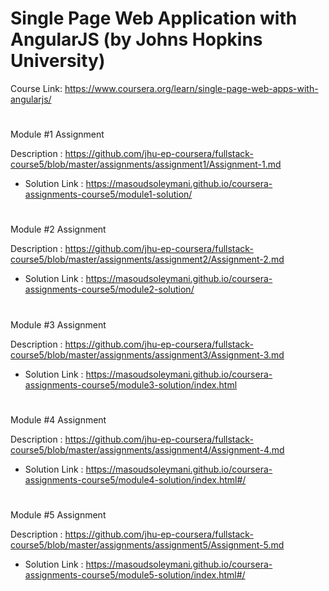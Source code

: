 # Single Page Web Application with AngularJS (by Johns Hopkins University)
Course Link: https://www.coursera.org/learn/single-page-web-apps-with-angularjs/

#
Module #1  Assignment


Description : https://github.com/jhu-ep-coursera/fullstack-course5/blob/master/assignments/assignment1/Assignment-1.md
- Solution Link : https://masoudsoleymani.github.io/coursera-assignments-course5/module1-solution/


#
Module #2  Assignment


Description : https://github.com/jhu-ep-coursera/fullstack-course5/blob/master/assignments/assignment2/Assignment-2.md
- Solution Link : https://masoudsoleymani.github.io/coursera-assignments-course5/module2-solution/


#
Module #3  Assignment


Description : https://github.com/jhu-ep-coursera/fullstack-course5/blob/master/assignments/assignment3/Assignment-3.md
- Solution Link : https://masoudsoleymani.github.io/coursera-assignments-course5/module3-solution/index.html


#
Module #4  Assignment


Description : https://github.com/jhu-ep-coursera/fullstack-course5/blob/master/assignments/assignment4/Assignment-4.md
- Solution Link : https://masoudsoleymani.github.io/coursera-assignments-course5/module4-solution/index.html#/



#
Module #5  Assignment


Description : https://github.com/jhu-ep-coursera/fullstack-course5/blob/master/assignments/assignment5/Assignment-5.md
- Solution Link : https://masoudsoleymani.github.io/coursera-assignments-course5/module5-solution/index.html#/

